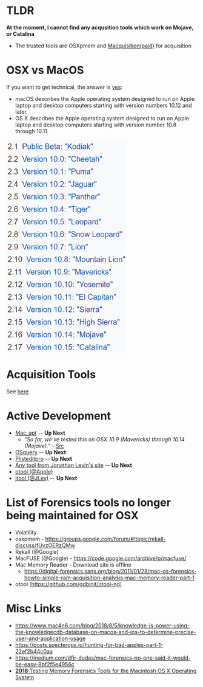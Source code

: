 # TLDR
**At the moment, I cannot find any acqusition tools which work on Mojave, or Catalina**

* The trusted tools are OSXpmem and [Macquisition(paid)](https://www.blackbagtech.com/products/macquisition/) for acquisition

# OSX vs MacOS
If you want to get technical, the answer is [yes](https://www.quora.com/Are-there-differences-between-macOS-and-OS-X):

* macOS describes the Apple operating system designed to run on Apple laptop and desktop computers starting with version numbers 10.12 and later.
* OS X describes the Apple operating system designed to run on Apple laptop and desktop computers starting with version number 10.8 through 10.11.

![macversions.png](macversions.png)

# Acquisition Tools
See [here](Acquisition_Tools.md)
	
# Active Development
* [Mac_apt](https://github.com/ydkhatri/mac_apt) -- **Up Next**
	* *"So far, we've tested this on OSX 10.9 (Mavericks) through 10.14 (Mojave)."* - [Src](https://github.com/ydkhatri/mac_apt/wiki)
* [OSquery](https://github.com/osquery/osquery) -- **Up Next**
* [Plisteditpro](https://www.fatcatsoftware.com/plisteditpro/) -- **Up Next**
* [Any tool from Jonathan Levin's site](newosxbook.com/tools) -- **Up Next**
* [otool (@Apple)](https://www.unix.com/man-page/osx/1/otool/)
* [jtool (@JLev)](http://www.newosxbook.com/tools/jtool.html) -- **Up Next**

# List of Forensics tools no longer being maintained for OSX
* Volatility
* osxpmem - https://groups.google.com/forum/#!topic/rekall-discuss/fUvzOERzQMw
* Rekall (@Google)  
* MacFUSE (@Google) - https://code.google.com/archive/p/macfuse/
* Mac Memory Reader - Download site is offline
	* https://digital-forensics.sans.org/blog/2011/01/28/mac-os-forensics-howto-simple-ram-acquisition-analysis-mac-memory-reader-part-1
* otool [https://github.com/gdbinit/otool-ng]

# Misc Links
* https://www.mac4n6.com/blog/2018/8/5/knowledge-is-power-using-the-knowledgecdb-database-on-macos-and-ios-to-determine-precise-user-and-application-usage
* https://posts.specterops.io/hunting-for-bad-apples-part-1-22ef2b44c0aa
* https://medium.com/dfir-dudes/mac-forensics-no-one-said-it-would-be-easy-8bf2f5e4956c
* [**2018**:Testing Memory Forensics Tools for the Macintosh
OS X Operating System](https://commons.erau.edu/cgi/viewcontent.cgi?article=1491&context=jdfsl)
